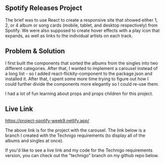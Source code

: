 ## Spotify Releases Project
The brief was to use React to create a responsive site that showed either 1, 2, or 4 album or song cards (mobile, tablet, and desktop respectively) from Spotify. We were also supposed to create hover effects with a play icon that expands, as well as links to the individual artists on each track.

## Problem & Solution

I first built the components that sorted the albums from the singles into two different categories. After that, I wanted to implement a carousel instead of a long list - so I added react-flickity-component to the package.json and installed it. After that, I spent some more time trying to figure out how I could further divide the components more elegantly so I could re-use them.

I had a lot of fun learning about props and props children for this project.

## Live Link
https://project-spotify-week9.netlify.app/

The above link is for the project with the carousel. The link below is a branch I created with the Technigo requirements (to display all of the albums and singles at once). 

If you'd like to see a live link and my code for the Technigo requirements version, you can check out the "technigo" branch on my github repo below.